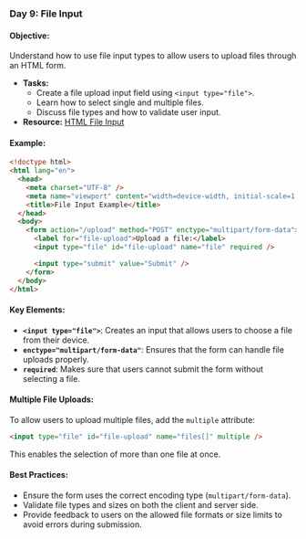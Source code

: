 ### Day 9: File Input

#### **Objective:**

Understand how to use file input types to allow users to upload files through an HTML form.

- **Tasks:**
  - Create a file upload input field using `<input type="file">`.
  - Learn how to select single and multiple files.
  - Discuss file types and how to validate user input.
- **Resource:** [HTML File Input](https://developer.mozilla.org/en-US/docs/Web/HTML/Element/input/file)

#### **Example:**

```html
<!doctype html>
<html lang="en">
  <head>
    <meta charset="UTF-8" />
    <meta name="viewport" content="width=device-width, initial-scale=1.0" />
    <title>File Input Example</title>
  </head>
  <body>
    <form action="/upload" method="POST" enctype="multipart/form-data">
      <label for="file-upload">Upload a file:</label>
      <input type="file" id="file-upload" name="file" required />

      <input type="submit" value="Submit" />
    </form>
  </body>
</html>
```

#### **Key Elements:**

- **`<input type="file">`**: Creates an input that allows users to choose a file from their device.
- **`enctype="multipart/form-data"`**: Ensures that the form can handle file uploads properly.
- **`required`**: Makes sure that users cannot submit the form without selecting a file.

#### **Multiple File Uploads:**

To allow users to upload multiple files, add the `multiple` attribute:

```html
<input type="file" id="file-upload" name="files[]" multiple />
```

This enables the selection of more than one file at once.

#### **Best Practices:**

- Ensure the form uses the correct encoding type (`multipart/form-data`).
- Validate file types and sizes on both the client and server side.
- Provide feedback to users on the allowed file formats or size limits to avoid errors during submission.

